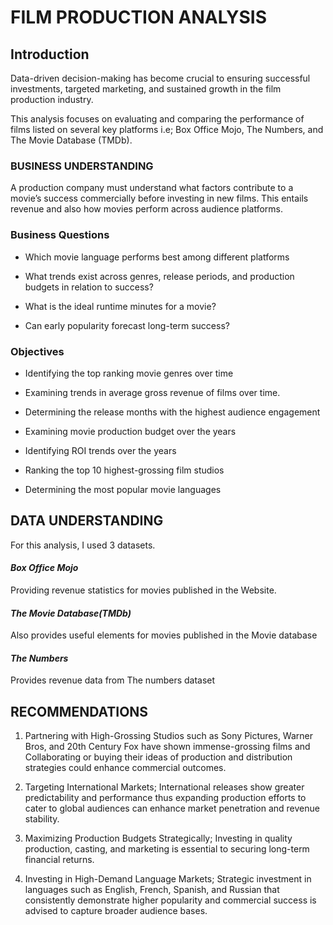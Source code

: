 # **FILM PRODUCTION ANALYSIS**


## Introduction

Data-driven decision-making has become crucial to ensuring successful investments, targeted marketing, and sustained growth in the film production industry.

This analysis focuses on evaluating and comparing the performance of films listed on several key platforms i.e; Box Office Mojo, The Numbers, and The Movie Database (TMDb).



### BUSINESS UNDERSTANDING

A production company must understand what factors contribute to a movie’s success commercially before investing in new films. This entails revenue and also how movies perform across audience platforms.


### Business Questions

+ Which movie language performs best among different platforms

+ What trends exist across genres, release periods, and production budgets in relation to success?

+ What is the ideal runtime minutes for a movie?

+ Can early popularity forecast long-term success?


### Objectives

- Identifying the top ranking movie genres over time

- Examining trends in average gross revenue of films over time.

- Determining the release months with the highest audience engagement

- Examining movie production budget over the years

- Identifying ROI trends over the years

- Ranking the top 10 highest-grossing film studios

- Determining the most popular movie languages


## DATA UNDERSTANDING

For this analysis, I used 3 datasets.

#### _Box Office Mojo_

Providing revenue statistics for movies published in the Website.

#### _The Movie Database(TMDb)_

Also provides useful elements for movies published in the Movie database

#### _The Numbers_

Provides revenue data from The numbers dataset


## RECOMMENDATIONS

1. Partnering with High-Grossing Studios such as Sony Pictures, Warner Bros, and 20th Century Fox have shown immense-grossing films and Collaborating or buying their ideas of production and distribution strategies could enhance commercial outcomes.

2. Targeting International Markets; International releases show greater predictability and performance thus expanding production efforts to cater to global audiences can enhance market penetration and revenue stability.

3. Maximizing Production Budgets Strategically; Investing in quality production, casting, and marketing is essential to securing long-term financial returns.

4. Investing in High-Demand Language Markets; Strategic investment in languages such as English, French, Spanish, and Russian that consistently demonstrate higher popularity and commercial success is advised to capture broader audience bases.

​
